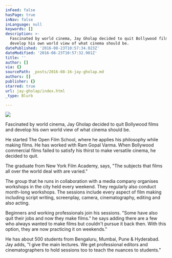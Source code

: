 ```yaml
---
inFeed: false
hasPage: true
inNav: false
inLanguage: null
keywords: []
description: >-
  Fascinated by world cinema, Jay Gholap decided to quit Bollywood films and
  develop his own world view of what cinema should be.
datePublished: '2016-08-23T10:57:34.023Z'
dateModified: '2016-08-23T10:57:32.901Z'
title: ''
author: []
via: {}
sourcePath: _posts/2016-08-16-jay-gholap.md
authors: []
publisher: {}
starred: true
url: jay-gholap/index.html
_type: Blurb

---
```

![](https://the-grid-user-content.s3-us-west-2.amazonaws.com/55b89904-b349-42f2-9859-fa2a5e164d18.jpg)

Fascinated by world cinema, Jay Gholap decided to quit Bollywood films and develop his own world view of what cinema should be.

He started The Open Film School, where he applies his philosophy while making films. He has worked with Ram Gopal Varma. When Bollywood commercial films failed to satisfy his thirst to make versatile cinema, he decided to quit.

The graduate from New York Film Academy, says, "The subjects that films all over the world deal with are varied." 

The group that he runs in collaboration with a media company organises workshops in the city held every weekend. They regularly also conduct month-long workshops. The sessions include every aspect of film making including script writing, screenplay, camera, cinematography, editing and also acting.

Beginners and working professionals join his sessions. "Some have also quit their jobs and now they make films." he says adding there are a few who always wanted to make films but couldn't pursue it back then. With this option, they are now practicing it on weekends."

He has about 500 students from Bengaluru, Mumbai, Pune & Hyderabad. Jay adds, "I give the main lectures. We get professional editors and cinematographers to hold sessions too to teach the nuances to students."